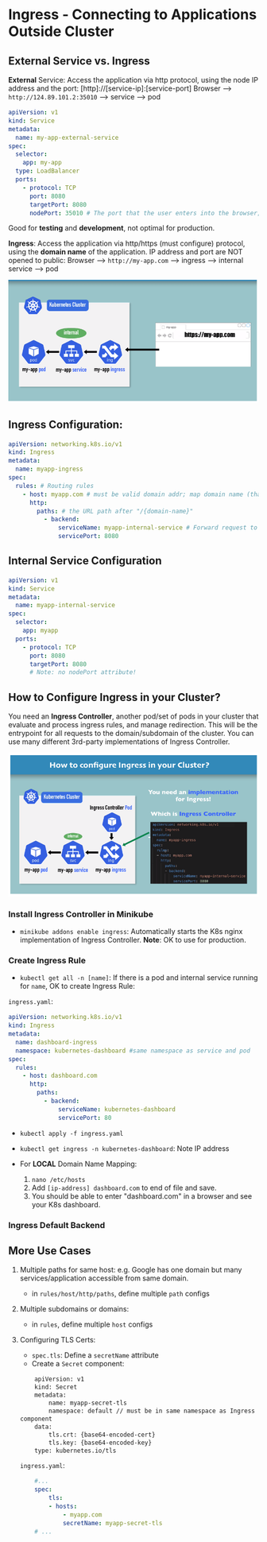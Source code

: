 # Ingress - Connecting to Applications Outside Cluster

## External Service vs. Ingress

**External** Service: Access the application via http protocol, using the node
IP address and the port: [http]://[service-ip]:[service-port] Browser -->
`http://124.89.101.2:35010` --> service --> pod

```yaml
apiVersion: v1
kind: Service
metadata:
  name: my-app-external-service
spec:
  selector:
    app: my-app
  type: LoadBalancer
  ports:
    - protocol: TCP
      port: 8080
      targetPort: 8080
      nodePort: 35010 # The port that the user enters into the browser; see above
```

Good for **testing** and **development**, not optimal for production.

**Ingress**: Access the application via http/https (must configure) protocol,
using the **domain name** of the application. IP address and port are NOT opened
to public: Browser --> `http://my-app.com` --> ingress --> internal service -->
pod

![ingress](./ingress.png)

## Ingress Configuration:

```yaml
apiVersion: networking.k8s.io/v1
kind: Ingress
metadata:
  name: myapp-ingress
spec:
  rules: # Routing rules
    - host: myapp.com # must be valid domain addr; map domain name (that user inputs into browser) to node's IP address (http.paths.backend.serviceName), which is the entrypoint
      http:
        paths: # the URL path after "/{domain-name}"
          - backend:
              serviceName: myapp-internal-service # Forward request to internal service identified by name of internal service (below)
              servicePort: 8080
```

## Internal Service Configuration

```yaml
apiVersion: v1
kind: Service
metadata:
  name: myapp-internal-service
spec:
  selector:
    app: myapp
  ports:
    - protocol: TCP
      port: 8080
      targetPort: 8080
      # Note: no nodePort attribute!
```

## How to Configure Ingress in your Cluster?

You need an **Ingress Controller**, another pod/set of pods in your cluster that
evaluate and process ingress rules, and manage redirection. This will be the
entrypoint for all requests to the domain/subdomain of the cluster. You can use
many different 3rd-party implementations of Ingress Controller.

![how to configure ingress](./how-to-config-ingress.png)

### Install Ingress Controller in Minikube

- `minikube addons enable ingress`: Automatically starts the K8s nginx
  implementation of Ingress Controller. **Note**: OK to use for production.

### Create Ingress Rule

- `kubectl get all -n [name]`: If there is a pod and internal service running
  for `name`, OK to create Ingress Rule:

`ingress.yaml`:

```yaml
apiVersion: networking.k8s.io/v1
kind: Ingress
metadata:
  name: dashboard-ingress
  namespace: kubernetes-dashboard #same namespace as service and pod
spec:
  rules:
    - host: dashboard.com
      http:
        paths:
          - backend:
              serviceName: kubernetes-dashboard
              servicePort: 80
```

- `kubectl apply -f ingress.yaml`

- `kubectl get ingress -n kubernetes-dashboard`: Note IP address

- For **LOCAL** Domain Name Mapping:
  1. `nano /etc/hosts`
  2. Add `[ip-address] dashboard.com` to end of file and save.
  3. You should be able to enter "dashboard.com" in a browser and see your K8s
     dashboard.

### Ingress Default Backend

## More Use Cases

1. Multiple paths for same host: e.g. Google has one domain but many
   services/application accessible from same domain.
   - in `rules/host/http/paths`, define multiple `path` configs
2. Multiple subdomains or domains:
   - in `rules`, define multiple `host` configs
3. Configuring TLS Certs:

   - `spec.tls`: Define a `secretName` attribute
   - Create a `Secret` component:

   ```
       apiVersion: v1
       kind: Secret
       metadata:
           name: myapp-secret-tls
           namespace: default // must be in same namespace as Ingress component
       data:
           tls.crt: {base64-encoded-cert}
           tls.key: {base64-encoded-key}
       type: kubernetes.io/tls
   ```

   `ingress.yaml`:

   ```yaml
       #...
       spec:
           tls:
           - hosts:
               - myapp.com
               secretName: myapp-secret-tls
       # ...
   ```
